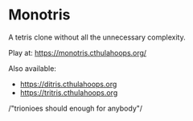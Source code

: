 # Monotris

A tetris clone without all the unnecessary complexity.

Play at: https://monotris.cthulahoops.org/

Also available:

+ https://ditris.cthulahoops.org
+ https://tritris.cthulahoops.org

/"trionioes should enough for anybody"/
